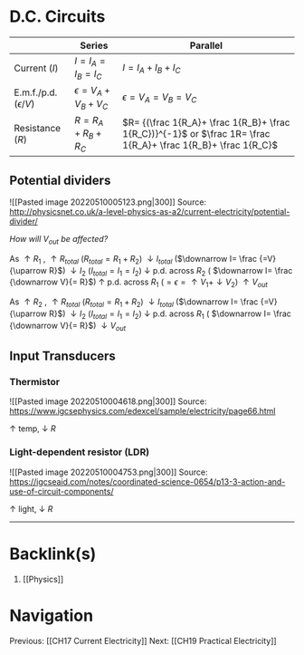 # D.C. Circuits
|                          | Series                  | Parallel                                                                                                       |
| ------------------------ | ----------------------- | -------------------------------------------------------------------------------------------------------------- |
| Current ($I$)            | $I=I_A=I_B=I_C$         | $I=I_A+I_B+I_C$                                                                                                |
| E.m.f./p.d. ($\epsilon$/$V$) | $\epsilon =V_A+V_B+V_C$ | $\epsilon =V_A=V_B=V_C$                                                                                        |
| Resistance ($R$)                         | $R=R_A+R_B+R_C$         | $R= {(\frac 1{R_A}+ \frac 1{R_B}+ \frac 1{R_C})}^{-1}$ or $\frac 1R= \frac 1{R_A}+ \frac 1{R_B}+ \frac 1{R_C}$ |

## Potential dividers
![[Pasted image 20220510005123.png|300]]
Source: http://physicsnet.co.uk/a-level-physics-as-a2/current-electricity/potential-divider/

*How will $V_{out}$ be affected?*

As $\uparrow R_1$ ,
$\uparrow R_{total}$ ($R_{total} = R_1 + R_2$)
$\downarrow I_{total}$ ($\downarrow I= \frac {=V}{\uparrow R}$)
$\downarrow I_2$ ($I_{total} = I_1 = I_2$)
$\downarrow$ p.d. across $R_2$ ( $\downarrow I= \frac {\downarrow V}{= R}$)
$\uparrow$ p.d. across $R_1$ ($=\epsilon = \uparrow V_1 + \downarrow V_2$)
$\uparrow V_{out}$

As $\uparrow R_2$ ,
$\uparrow R_{total}$ ($R_{total} = R_1 + R_2$)
$\downarrow I_{total}$ ($\downarrow I= \frac {=V}{\uparrow R}$)
$\downarrow I_2$ ($I_{total} = I_1 = I_2$)
$\downarrow$ p.d. across $R_1$ ( $\downarrow I= \frac {\downarrow V}{= R}$)
$\downarrow V_{out}$

## Input Transducers
### Thermistor
![[Pasted image 20220510004618.png|300]]
Source: https://www.igcsephysics.com/edexcel/sample/electricity/page66.html

$\uparrow$ temp, $\downarrow$ $R$

### Light-dependent resistor (LDR)
![[Pasted image 20220510004753.png|300]]
Source: https://igcseaid.com/notes/coordinated-science-0654/p13-3-action-and-use-of-circuit-components/

$\uparrow$ light, $\downarrow$ $R$

---
# Backlink(s)
1. [[Physics]]

# Navigation
Previous: [[CH17 Current Electricity]]
Next: [[CH19 Practical Electricity]]